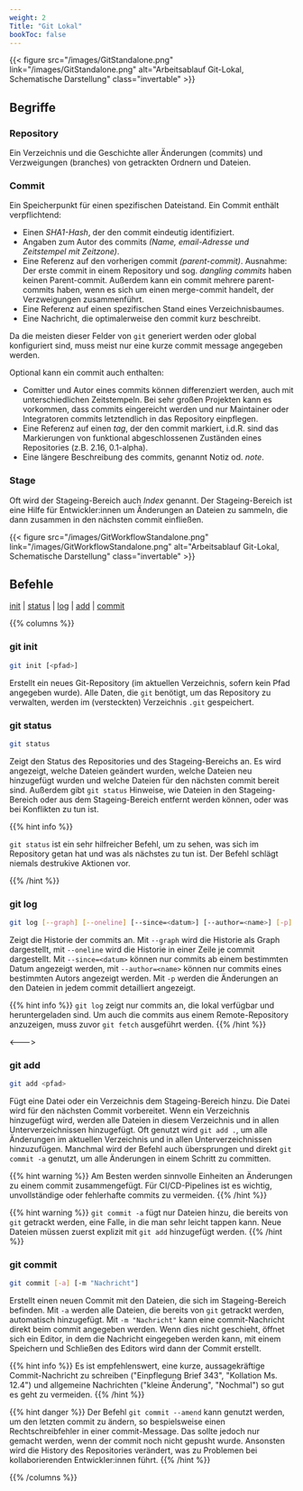 ```yaml
---
weight: 2
Title: "Git Lokal"
bookToc: false
---
```


{{< figure src="/images/GitStandalone.png" link="/images/GitStandalone.png" alt="Arbeitsablauf Git-Lokal, Schematische Darstellung" class="invertable" >}}

## Begriffe

### Repository

Ein Verzeichnis und die Geschichte aller Änderungen (commits) und Verzweigungen (branches) von getrackten Ordnern und Dateien.

### Commit

Ein Speicherpunkt für einen spezifischen Dateistand. Ein Commit enthält verpflichtend:

- Einen *SHA1-Hash*, der den commit eindeutig identifiziert.
- Angaben zum Autor des commits *(Name, email-Adresse und Zeitstempel mit Zeitzone)*.
- Eine Referenz auf den vorherigen commit *(parent-commit)*. Ausnahme: Der erste commit in einem Repository und sog. *dangling commits* haben keinen Parent-commit. Außerdem kann ein commit mehrere parent-commits haben, wenn es sich um einen merge-commit handelt, der Verzweigungen zusammenführt.
- Eine Referenz auf einen spezifischen Stand eines Verzeichnisbaumes.
- Eine Nachricht, die optimalerweise den commit kurz beschreibt.

Da die meisten dieser Felder von `git` generiert werden oder global konfiguriert sind, muss meist nur eine kurze commit message angegeben werden.

Optional kann ein commit auch enthalten:

- Comitter und Autor eines commits können differenziert werden, auch mit unterschiedlichen Zeitstempeln. Bei sehr großen Projekten kann es vorkommen, dass commits eingereicht werden und nur Maintainer oder Integratoren commits letztendlich in das Repository einpflegen.
- Eine Referenz auf einen *tag*, der den commit markiert, i.d.R. sind das Markierungen von funktional abgeschlossenen Zuständen eines Repositories (z.B. 2.16, 0.1-alpha).
- Eine längere Beschreibung des commits, genannt Notiz od. *note*.

### Stage

Oft wird der Stageing-Bereich auch *Index* genannt. Der Stageing-Bereich ist eine Hilfe für Entwickler:innen um Änderungen an Dateien zu sammeln, die dann zusammen in den nächsten commit einfließen.

{{< figure src="/images/GitWorkflowStandalone.png" link="/images/GitWorkflowStandalone.png" alt="Arbeitsablauf Git-Lokal, Schematische Darstellung" class="invertable" >}}

## Befehle

[init](#git-init) | [status](#git-status) | [log](#git-log) | [add](#git-add) | [commit](#git-commit)

{{% columns %}}

### git init

```bash
git init [<pfad>]
```

Erstellt ein neues Git-Repository (im aktuellen Verzeichnis, sofern kein Pfad angegeben wurde).
Alle Daten, die `git` benötigt, um das Repository zu verwalten, werden im (versteckten) Verzeichnis `.git` gespeichert.

### git status

```bash
git status
```

Zeigt den Status des Repositories und des Stageing-Bereichs an. Es wird angezeigt, welche Dateien geändert wurden, welche Dateien neu hinzugefügt wurden und welche Dateien für den nächsten commit bereit sind. Außerdem gibt `git status` Hinweise, wie Dateien in den Stageing-Bereich oder aus dem Stageing-Bereich entfernt werden können, oder was bei Konflikten zu tun ist.

{{% hint info %}}

`git status` ist ein sehr hilfreicher Befehl, um zu sehen, was sich im Repository getan hat und was als nächstes zu tun ist. Der Befehl schlägt niemals destrukive Aktionen vor.

{{% /hint %}}


### git log

```bash
git log [--graph] [--oneline] [--since=<datum>] [--author=<name>] [-p]
```

Zeigt die Historie der commits an. Mit `--graph` wird die Historie als Graph dargestellt, mit `--oneline` wird die Historie in einer Zeile je commit dargestellt. Mit `--since=<datum>` können nur commits ab einem bestimmten Datum angezeigt werden, mit `--author=<name>` können nur commits eines bestimmten Autors angezeigt werden. Mit `-p` werden die Änderungen an den Dateien in jedem commit detailliert angezeigt.

{{% hint info %}}
`git log` zeigt nur commits an, die lokal verfügbar und heruntergeladen sind. Um auch die commits aus einem Remote-Repository anzuzeigen, muss zuvor `git fetch` ausgeführt werden.
{{% /hint %}}


<--->



### git add

```bash
git add <pfad>
```

Fügt eine Datei oder ein Verzeichnis dem Stageing-Bereich hinzu. Die Datei wird für den nächsten Commit vorbereitet. Wenn ein Verzeichnis hinzugefügt wird, werden alle Dateien in diesem Verzeichnis und in allen Unterverzeichnissen hinzugefügt. Oft genutzt wird `git add .`, um alle Änderungen im aktuellen Verzeichnis und in allen Unterverzeichnissen hinzuzufügen. Manchmal wird der Befehl auch übersprungen und direkt `git commit -a` genutzt, um alle Änderungen in einem Schritt zu committen.

{{% hint warning %}}
Am Besten werden sinnvolle Einheiten an Änderungen zu einem commit zusammengefügt. Für CI/CD-Pipelines ist es wichtig, unvollständige oder fehlerhafte commits zu vermeiden.
{{% /hint %}}

{{% hint warning %}}
`git commit -a` fügt nur Dateien hinzu, die bereits von `git` getrackt werden, eine Falle, in die man sehr leicht tappen kann. Neue Dateien müssen zuerst explizit mit `git add` hinzugefügt werden.
{{% /hint %}}


### git commit

```bash
git commit [-a] [-m "Nachricht"]
```

Erstellt einen neuen Commit mit den Dateien, die sich im Stageing-Bereich befinden. Mit `-a` werden alle Dateien, die bereits von `git` getrackt werden, automatisch hinzugefügt. Mit `-m "Nachricht"` kann eine commit-Nachricht direkt beim commit angegeben werden. Wenn dies nicht geschieht, öffnet sich ein Editor, in dem die Nachricht eingegeben werden kann, mit einem Speichern und Schließen des Editors wird dann der Commit erstellt.

{{% hint info %}}
Es ist empfehlenswert, eine kurze, aussagekräftige Commit-Nachricht zu schreiben ("Einpflegung Brief 343", "Kollation Ms. 12.4") und allgemeine Nachrichten ("kleine Änderung", "Nochmal") so gut es geht zu vermeiden.
{{% /hint %}}

{{% hint danger %}}
Der Befehl `git commit --amend` kann genutzt werden, um den letzten commit zu ändern, so bespielsweise einen Rechtschreibfehler in einer commit-Message. Das sollte jedoch nur gemacht werden, wenn der commit noch nicht gepusht wurde. Ansonsten wird die History des Repositories verändert, was zu Problemen bei kollaborierenden Entwickler:innen führt.
{{% /hint %}}

{{% /columns %}}
